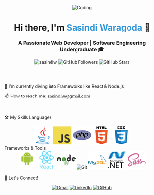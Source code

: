 <div align="center"> <img src="https://media.giphy.com/media/W5eoZHPpUx9sapR0eu/giphy.gif" width="120px" alt="Coding" /> </div> <h1 align="center">Hi there, I'm <span style="color:#3498db;">Sasindi Waragoda</span> 👋</h1> <h3 align="center">A Passionate Web Developer | Software Engineering Undergraduate 🎓</h3> <p align="center"> <img src="https://komarev.com/ghpvc/?username=sasindiw&label=Profile%20views&color=0e75b6&style=flat" alt="sasindiw" /> <img src="https://img.shields.io/github/followers/sasindiw?label=Followers&style=social" alt="GitHub Followers"/> <img src="https://img.shields.io/github/stars/sasindiw?style=social" alt="GitHub Stars"/> </p> <div align="center"> <img src="https://media.giphy.com/media/W5eoZHPpUx9sapR0eu/giphy.gif" width="100%" height="2px" /> </div>

<br>

🌱 I’m currently diving into Frameworks like React & Node.js

📫 How to reach me: sasindiw@gmail.com

<br>
<p align="left">
</p>

🛠️ My Skills
Languages
<div align="center"> <img src="https://raw.githubusercontent.com/devicons/devicon/master/icons/java/java-original.svg" alt="Java" width="60" height="60"/> <img src="https://raw.githubusercontent.com/devicons/devicon/master/icons/javascript/javascript-original.svg" alt="JavaScript" width="60" height="60"/> <img src="https://raw.githubusercontent.com/devicons/devicon/master/icons/php/php-original.svg" alt="PHP" width="60" height="60"/> <img src="https://raw.githubusercontent.com/devicons/devicon/master/icons/html5/html5-original-wordmark.svg" alt="HTML5" width="60" height="60"/> <img src="https://raw.githubusercontent.com/devicons/devicon/master/icons/css3/css3-original-wordmark.svg" alt="CSS3" width="60" height="60"/> </div>
Frameworks & Tools
<div align="center"> <img src="https://raw.githubusercontent.com/devicons/devicon/master/icons/android/android-original-wordmark.svg" alt="Android" width="60" height="60"/> <img src="https://raw.githubusercontent.com/devicons/devicon/master/icons/react/react-original-wordmark.svg" alt="React" width="60" height="60"/> <img src="https://raw.githubusercontent.com/devicons/devicon/master/icons/nodejs/nodejs-original-wordmark.svg" alt="Node.js" width="60" height="60"/> <img src="https://www.vectorlogo.zone/logos/git-scm/git-scm-icon.svg" alt="Git" width="60" height="60"/> <img src="https://raw.githubusercontent.com/devicons/devicon/master/icons/mysql/mysql-original-wordmark.svg" alt="MySQL" width="60" height="60"/> <img src="https://raw.githubusercontent.com/devicons/devicon/master/icons/dot-net/dot-net-original-wordmark.svg" alt=".NET" width="60" height="60"/> <img src="https://raw.githubusercontent.com/devicons/devicon/master/icons/sass/sass-original.svg" alt="Sass" width="60" height="60"/> </div>

<br>
💬 Let's Connect!
<p align="center"> 
  <a href="mailto:sasindiw@gmail.com"><img src="https://img.icons8.com/fluent/48/000000/gmail.png" alt="Gmail"/></a> 
  <a href="https://www.linkedin.com/in/sasindi-waragoda"><img src="https://img.icons8.com/fluent/48/000000/linkedin.png" alt="LinkedIn"/></a> 
  <a href="https://github.com/sasindiw"><img src="https://img.icons8.com/fluent/48/000000/github.png" alt="GitHub"/></a> 
</p> 
<div align="center"> 
  <img src="https://media.giphy.com/media/W5eoZHPpUx9sapR0eu/giphy.gif" width="100%" height="2px" /> 
</div>



